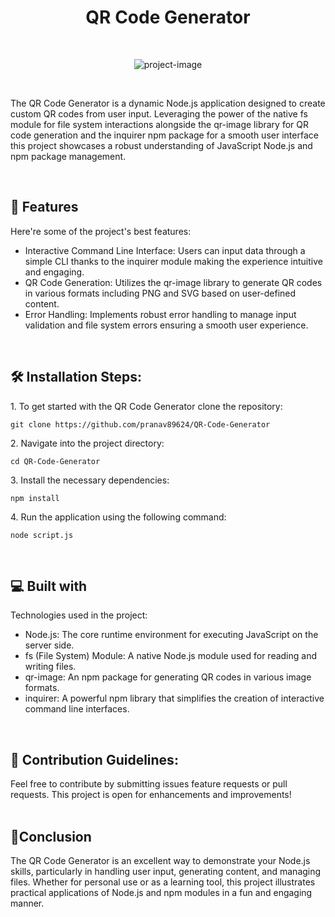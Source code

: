 
<h1 align="center" id="title">QR Code Generator</h1><br>

<p align="center"><img src="https://socialify.git.ci/pranav89624/QR-Code-Generator/image?language=1&amp;name=1&amp;owner=1&amp;pattern=Brick%20Wall&amp;theme=Light" alt="project-image"></p><br>

<p id="description">The QR Code Generator is a dynamic Node.js application designed to create custom QR codes from user input. Leveraging the power of the native fs module for file system interactions alongside the qr-image library for QR code generation and the inquirer npm package for a smooth user interface this project showcases a robust understanding of JavaScript Node.js and npm package management.</p><br>

  
  
<h2>🧐 Features</h2>

Here're some of the project's best features:

*   Interactive Command Line Interface: Users can input data through a simple CLI thanks to the inquirer module making the experience intuitive and engaging.
*   QR Code Generation: Utilizes the qr-image library to generate QR codes in various formats including PNG and SVG based on user-defined content.
*   Error Handling: Implements robust error handling to manage input validation and file system errors ensuring a smooth user experience. 
<br>
<h2>🛠️ Installation Steps:</h2>

<p>1. To get started with the QR Code Generator clone the repository:</p>

```
git clone https://github.com/pranav89624/QR-Code-Generator
```

<p>2. Navigate into the project directory:</p>

```
cd QR-Code-Generator
```

<p>3. Install the necessary dependencies:</p>

```
npm install
```

<p>4. Run the application using the following command:</p>

```
node script.js
```

  <br>
<h2>💻 Built with</h2>

Technologies used in the project:

*   Node.js: The core runtime environment for executing JavaScript on the server side.
*   fs (File System) Module: A native Node.js module used for reading and writing files.
*   qr-image: An npm package for generating QR codes in various image formats.
*   inquirer: A powerful npm library that simplifies the creation of interactive command line interfaces.

<br>
<h2>🍰 Contribution Guidelines:</h2>

Feel free to contribute by submitting issues feature requests or pull requests. This project is open for enhancements and improvements!
<br>
<br>
<h2>📝Conclusion</h2>

The QR Code Generator is an excellent way to demonstrate your Node.js skills, particularly in handling user input, generating content, and managing files. Whether for personal use or as a learning tool, this project illustrates practical applications of Node.js and npm modules in a fun and engaging manner.
